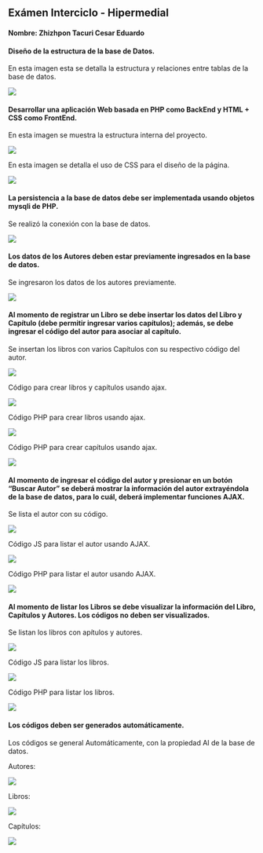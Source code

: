 ## Exámen Interciclo - Hipermedial
#### Nombre: Zhizhpon Tacuri Cesar Eduardo

#### Diseño de la estructura de la base de Datos.

En esta imagen esta se detalla la estructura y relaciones entre tablas de la base de datos.

<img src="img_readme/1.png">

#### Desarrollar una aplicación Web basada en PHP como BackEnd y HTML + CSS como FrontEnd.

En esta imagen se muestra la estructura interna del proyecto.

<img src="img_readme/2.png">

En esta imagen se detalla el uso de CSS para el diseño de la página.

<img src="img_readme/3.png">


#### La persistencia a la base de datos debe ser implementada usando objetos mysqli de PHP.

Se realizó la conexión con la base de datos.

<img src="img_readme/4.png">

#### Los datos de los Autores deben estar previamente ingresados en la base de datos.

Se ingresaron los datos de los autores previamente.

<img src="img_readme/5.png">

#### Al momento de registrar un Libro se debe insertar los datos del Libro y Capítulo (debe permitir ingresar varios capítulos); además, se debe ingresar el código del autor para asociar al capítulo.

Se insertan los libros con varios Capítulos con su respectivo código del autor.

<img src="img_readme/6.png">

Código para crear libros y capítulos usando ajax.

<img src="img_readme/7.png">

Código PHP para crear libros usando ajax.

<img src="img_readme/8.png">

Código PHP para crear capítulos usando ajax.

<img src="img_readme/9.png">


#### Al momento de ingresar el código del autor y presionar en un botón “Buscar Autor” se deberá mostrar la información del autor extrayéndola de la base de datos, para lo cuál, deberá implementar funciones AJAX.

Se lista el autor con su código.

<img src="img_readme/10.png">

Código JS para listar el autor usando AJAX.

<img src="img_readme/11.png">

Código PHP para listar el autor usando AJAX.

<img src="img_readme/12.png">

####  Al momento de listar los Libros se debe visualizar la información del Libro, Capítulos y Autores. Los códigos no deben ser visualizados.

Se listan los libros con apítulos y autores.

<img src="img_readme/13.png">

Código JS para listar los libros.

<img src="img_readme/14.png">

Código PHP para listar los libros.

<img src="img_readme/15.png">

#### Los códigos deben ser generados automáticamente.

Los códigos se general Automáticamente, con la propiedad AI de la base de datos.

Autores:

<img src="img_readme/16.png">

Libros:

<img src="img_readme/17.png">

Capítulos:

<img src="img_readme/18.png">


